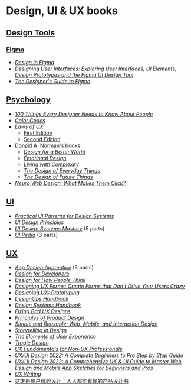 # Design, UI & UX books

## [Design Tools](./books/design-tools/)

### [Figma](./books/design-tools/Figma/)

* [_Design in Figma_](./books/design-tools/Figma/Designing%20in%20Figma%20(Eugene%20Fedorenko)%20(Z-Library).pdf)
* [_Designing User Interfaces: Exploring User Interfaces, UI Elements, Design Prototypes and the Figma UI Design Tool_](<./books/design-tools/Figma/Designing User Interfaces Exploring User Interfaces, UI Elements, Design Prototypes and the Figma UI Design Tool (English... (Dario Calonaci) (Z-Library).pdf>)
* [_The Designer's Guide to Figma_](./books/design-tools/Figma/The%20Designer’s%20Guide%20to%20Figma%20Master%20Prototyping,%20Collaboration,%20Handoff,%20and%20Workflow%20(Daniel%20Schwarz)%20(Z-Library).epub)

## [Psychology](./books/psychology/)

* [_100 Things Every Designer Needs to Know About People_](./books/psychology/100%20Things%20Every%20Designer%20Needs%20to%20Know%20about%20People%20What%20Makes%20Them%20Tick%20(Susan%20Weinschenk)%20(Z-Library).pdf)
* [_Color Codes_](./books/psychology/vdoc.pub_color-codes-modern-theories-of-color-in-philosophy-painting-and-architecture-literature-music-and-psychology.epub)
* _Laws of UX_
    * [First Edition](./books/psychology/Laws%20of%20UX%20-%20Using%20Psychology%20to%20Design%20Better%20Products%20%20Services%20(Jon%20Yablonski)%20(Z-Library).pdf)
    * [Second Edition](./books/psychology/Laws%20of%20UX%20Using%20Psychology%20to%20Design%20Better%20Products%20%20Services%20(Jon%20Yablonski)%20(Z-Library).pdf)
* [Donald A. Norman's books](./books/psychology/Donald%20A.%20Norman/)
    * [_Design for a Better World_](./books/psychology/Donald%20A.%20Norman/Design%20for%20a%20Better%20World%20Meaningful,%20Sustainable,%20Humanity%20Centered%20(Donald%20A.%20Norman)%20(Z-Library).epub)
    * [_Emotional Design_](./books/psychology/Donald%20A.%20Norman/Emotional%20Design%20Why%20We%20Love%20(Or%20Hate)%20Everyday%20Things%20(Donald%20A.%20Norman)%20(Z-Library).pdf)
    * [_Living with Complexity_](./books/psychology/Donald%20A.%20Norman/Living%20with%20Complexity%20%20-%20PDF%20Room.pdf)
    * [_The Design of Everyday Things_](./books/psychology/Donald%20A.%20Norman/The%20Design%20of%20Everyday%20Things%20by%20Don%20Norman.pdf)
    * [_The Design of Future Things_](./books/psychology/Donald%20A.%20Norman/Design%20of%20Future%20Things,%20The%20Norman,%20Donald%20(Norman,%20Donald%20A)%20(Z-Library).pdf)
* [_Neuro Web Design: What Makes Them Click?_](./books/psychology/Neuro%20Web%20Design%20What%20Makes%20Them%20Click%20(Susan%20M.%20Weinschenk)%20(Z-Library).pdf)

## [UI](./books/UI/)

* [_Practical UI Patterns for Design Systems_](./books/UI/Practical%20UI%20Patterns%20for%20Design%20Systems.%20Fast-Track%20Interaction%20Design%20for%20a%20Seamless%20User%20Experience%20(Diana%20MacDonald)%20(Z-Library).pdf)
* [_UI Design Principles_](./books/UI/UI%20Design%20Principles%20Learn%20to%20create%20beautiful%20and%20usable%20interfaces%20from%20scratch%20(Michael%20Filipiuk,%20(ed.))%20(Z-Library).pdf)
* [_UI Design Systems Mastery_](./books/UI/UI%20Design%20Systems%20Mastery/) (5 parts)
* [_UI Pedia_](./books/UI/UI%20Pedia/) (3 parts)

## [UX](./books/UX/)

* [_App Design Apprentice_](./books/UX/App%20Design%20Apprentice/) (3 parts)
* [_Design for Developers_](./books/UX/Design%20for%20Developers%20(Adrian%20Twarog,%20George%20Moller)%20(Z-Library).pdf)
* [_Design for How People Think_](./books/UX/Design%20for%20how%20People%20Think%20(John%20Whalen)%20(Z-Library).pdf)
* [_Designing UX Forms: Create Forms that Don't Drive Your Users Crazy_](./books/UX/Designing%20UX%20Forms%20Create%20Forms%20That%20Don’t%20Drive%20Your%20Users%20Crazy%20(Jessica%20Enders)%20(Z-Library).pdf)
* [_Designing UX: Prototyping_](./books/UX/Designing%20UX%20Prototyping%20(Ben%20Coleman,%20Dan%20Goodwin)%20(Z-Library).pdf)
* [_DesignOps Handbook_](./books/UX/DesignOps%20Handbook%20(Kate%20Battles,%20Meredith%20Black,%20Dave%20Malouf%20etc.)%20(Z-Library).pdf)
* [_Design Systems Handbook_](./books/UX/Design%20Systems%20Handbook%20(Marco%20Suarez,%20Jina%20Anne,%20Katie%20Sylor-Miller%20etc.)%20(Z-Library).pdf)
* [_Fixing Bad UX Designs_](./books/UX/Fixing%20Bad%20UX%20Designs%20(Lisandra%20Maioli)%20(Z-Library).pdf)
* [_Principles of Product Design_](./books/UX/Principles%20of%20Product%20Design%20(Aarron%20Walter)%20(Z-Library).pdf)
* [_Simple and Reusable: Web, Mobile, and Interaction Design_](./books/UX/ebin.pub_simple-and-usable-web-mobile-and-interaction-design-secondnbsped-9780134778181-0134778189.pdf)
* [_Storytelling in Design_](./books/UX/Storytelling%20in%20Design%20Defining,%20Designing,%20and%20Selling%20Multidevice%20Products%20(Anna%20Dahlström)%20(Z-Library).epub)
* [_The Elements of User Experience_](./books/UX/The_Elements_of_User_Experience_Jesse_Ja.pdf)
* [_Tragic Design_](./books/UX/ebin.pub_tragic-design-the-true-impact-of-bad-design-and-how-to-fix-it-0636920038887-9781491923610-149192361x.pdf)
* [_UX Fundamentals for Non-UX Professionals_](./books/UX/UX%20Fundamentals%20for%20Non-UX%20Professionals%20User%20Experience%20Principles%20for%20Managers,%20Writers,%20Designers,%20and%20Developers%20(Edward%20Stull)%20(Z-Library).pdf)
* [_UX/UI Design 2022: A Complete Beginners to Pro Step by Step Guide_](./books/UX/dokumen.pub_ux-ui-design-2022-a-complete-beginners-to-pro-step-by-step-guide-to-ux-ui-design-and-mastering-the-fundamentals-of-web-design-with-latest-tips-amp-techniques.epub)
* [_UX/UI Design 2022: A Comprehensive UX & UI Guide to Master Web Design and Mobile App Sketches for Beginners and Pros_](./books/UX/dokumen.pub_ux-ui-design-2022-a-comprehensive-ui-amp-ux-guide-to-master-web-design-and-mobile-app-sketches-for-beginners-and-pros.epub)
* [_UX Writing_](./books/UX/UX%20Writing%20Designing%20User-Centered%20Content%20[Team-IRA]%20(Jason%20C.%20K.%20Tham,%20Tharon%20Howard%20etc.)%20(Z-Library).pdf)
* [这才是用户体验设计：人人都能看懂的产品设计书](./books/UX/这才是用户体验设计：人人都能看懂的产品设计书.pdf)